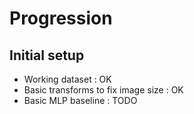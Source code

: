 # Progression

## Initial setup

- Working dataset : OK
- Basic transforms to fix image size : OK
- Basic MLP baseline : TODO
